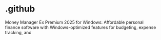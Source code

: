 # .github
Money Manager Ex Premium 2025 for Windows: Affordable personal finance software with Windows-optimized features for budgeting, expense tracking, and
